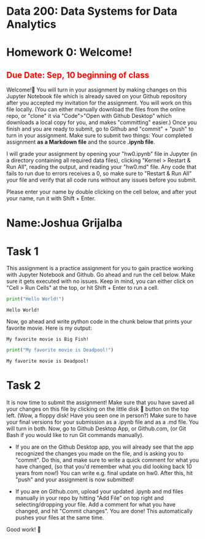 # Data 200: Data Systems for Data Analytics


# Homework 0: Welcome!

<font color='red'>**Due Date:** Sep, 10 beginning of class </font>
---
Welcome!🎪 You will turn in your assignment by making changes on this Jupyter Notebook file which is already saved on your Github repository after you accepted my invitation for the assignment. You will work on this file locally. (You can either manually download the files from the online repo, or "clone" it via "Code">"Open with Github Desktop" which downloads a local copy for you, and makes "committing" easier.) Once you finish and you are ready to submit, go to Github and "commit" + "push" to turn in your assignment. Make sure to submit two things: Your completed assignment **as a Markdown file** and the source **.ipynb file**.

I will grade your assignment by opening your "hw0.ipynb" file in Jupyter (in a directory containing all required data files), clicking "Kernel > Restart & Run All", reading the output, and reading your "hw0.md" file. Any code that fails to run due to errors receives a 0, so make sure to "Restart & Run All" your file and verify that all code runs without any issues before you submit.

Please enter your name by double clicking on the cell below, and after yout your name, run it with Shift + Enter.


# Name:Joshua Grijalba

# Task 1

This assignment is a practice assignment for you to gain practice working with Jupyter Notebook and Github. Go ahead and run the cell below. Make sure it gets executed with no issues. Keep in mind, you can either click on "Cell > Run Cells" at the top, or hit Shift + Enter to run a cell.


```python
print("Hello World!")
```

    Hello World!
    

Now, go ahead and write python code in the chunk below that prints your favorite movie. Here is my output:

<code>My favorite movie is Big Fish!</code>


```python
print("My favorite movie is Deadpool!")
```

    My favorite movie is Deadpool!
    

# Task 2

It is now time to submit the assignment! Make sure that you have saved all your changes on this file by clicking on the little disk 💾 button on the top left. (Wow, a floppy disk! Have you seen one in person?) Make sure to have your final versions for your submission as a .ipynb file and as a .md file. You will turn in both. Now, go to Github Desktop App, or Github.com, (or Git Bash if you would like to run Git commands manually). 

* If you are on the Github Desktop app, you will already see that the app recognized the changes you made on the file, and is asking you to "commit". Do this, and make sure to write a quick comment for what you have changed, (so that you'd remember what you did looking back 10 years from now!) You can write e.g. final update on hw0. After this, hit "push" and your assignment is now submitted! 

* If you are on Github.com, upload your updated .ipynb and md files manually in your repo by hitting "Add File" on top right and selecting/dropping your file. Add a comment for what you have changed, and hit "Commit changes". You are done! This automatically pushes your files at the same time. 

Good work! 🏁

